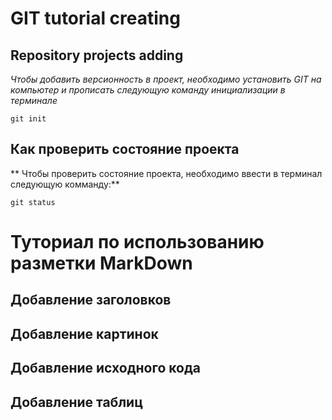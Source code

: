# GIT tutorial creating

## Repository projects adding

*Чтобы добавить версионность в проект, необходимо установить GIT на компьютер и прописать следующую команду инициализации в терминале*
```fix
git init
```
## Как проверить состояние проекта
** Чтобы проверить состояние проекта, необходимо ввести в терминал следующую комманду:**
```fix
git status
```

# Туториал по использованию разметки MarkDown

## Добавление заголовков




## Добавление картинок



## Добавление исходного кода




## Добавление таблиц